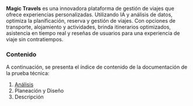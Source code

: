 **Magic Travels** es una innovadora plataforma de gestión de viajes que ofrece experiencias personalizadas. Utilizando IA y análisis de datos, optimiza la planificación, reserva y gestión de viajes. Con opciones de transporte, alojamiento y actividades, brinda itinerarios optimizados, asistencia en tiempo real y reseñas de usuarios para una experiencia de viaje sin contratiempos.

### Contenido

A continuación, se presenta el índice de contenido de la documentación de la prueba técnica:

1. [Análisis](https://fjroldan.github.io/magic-travels/analysis "Fase de Análisis")
2. Planeación y Diseño
3. Descripción
